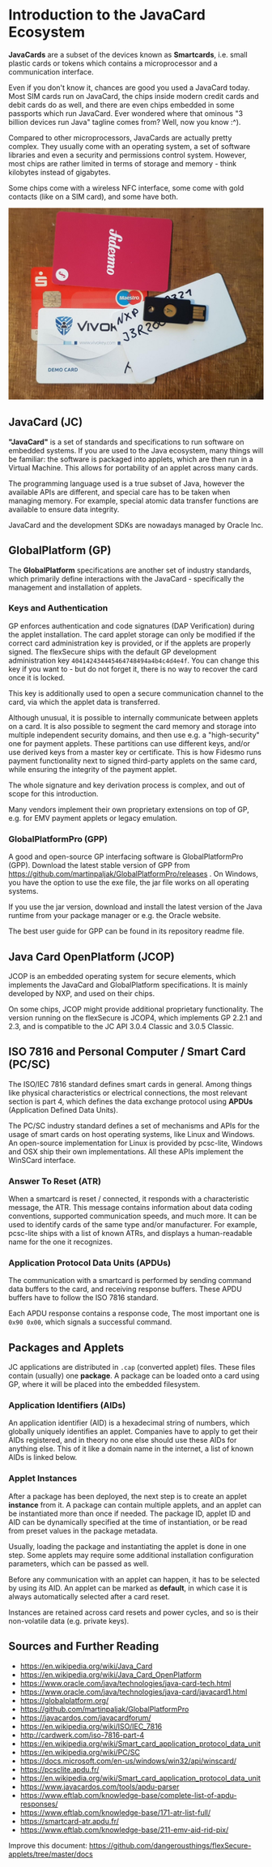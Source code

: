 # Introduction to the JavaCard Ecosystem

**JavaCards** are a subset of the devices known as **Smartcards**, i.e. small plastic cards or tokens which contains a microprocessor and a communication interface.

Even if you don't know it, chances are good you used a JavaCard today. Most SIM cards run on JavaCard, the chips inside modern credit cards and debit cards do as well, and there are even chips embedded in some passports which run JavaCard. Ever wondered where that ominous "3 billion devices run Java" tagline comes from? Well, now you know :^).

Compared to other microprocessors, JavaCards are actually pretty complex. They usually come with an operating system, a set of software libraries and even a security and permissions control system. However, most chips are rather limited in terms of storage and memory - think kilobytes instead of gigabytes.

Some chips come with a wireless NFC interface, some come with gold contacts (like on a SIM card), and some have both.

![](img/javacards.jpeg)

## JavaCard (JC)

**"JavaCard"** is a set of standards and specifications to run software on embedded systems. If you are used to the Java ecosystem, many things will be familiar: the software is packaged into applets, which are then run in a Virtual Machine. This allows for portability of an applet across many cards.

The programming language used is a true subset of Java, however the available APIs are different, and special care has to be taken when managing memory. For example, special atomic data transfer functions are available to ensure data integrity.

JavaCard and the development SDKs are nowadays managed by Oracle Inc.

## GlobalPlatform (GP)

The **GlobalPlatform** specifications are another set of industry standards, which primarily define interactions with the JavaCard - specifically the management and installation of applets.

### Keys and Authentication

GP enforces authentication and code signatures (DAP Verification) during the applet installation. The card applet storage can only be modified if the correct card administration key is provided, or if the applets are properly signed. The flexSecure ships with the default GP development administration key `404142434445464748494a4b4c4d4e4f`. You can change this key if you want to - but do not forget it, there is no way to recover the card once it is locked.

This key is additionally used to open a secure communication channel to the card, via which the applet data is transferred.

Although unusual, it is possible to internally communicate between applets on a card. It is also possible to segment the card memory and storage into multiple independent security domains, and then use e.g. a "high-security" one for payment applets. These partitions can use different keys, and/or use derived keys from a master key or certificate. This is how Fidesmo runs payment functionality next to signed third-party applets on the same card, while ensuring the integrity of the payment applet.

The whole signature and key derivation process is complex, and out of scope for this introduction.

Many vendors implement their own proprietary extensions on top of GP, e.g. for EMV payment applets or legacy emulation.

### GlobalPlatformPro (GPP)

A good and open-source GP interfacing software is GlobalPlatformPro (GPP). Download the latest stable version of GPP from https://github.com/martinpaljak/GlobalPlatformPro/releases . On Windows, you have the option to use the exe file, the jar file works on all operating systems.

If you use the jar version, download and install the latest version of the Java runtime from your package manager or e.g. the Oracle website.

The best user guide for GPP can be found in its repository readme file.

## Java Card OpenPlatform (JCOP)

JCOP is an embedded operating system for secure elements, which implements the JavaCard and GlobalPlatform specifications. It is mainly developed by NXP, and used on their chips.

On some chips, JCOP might provide additional proprietary functionality. The version running on the flexSecure is JCOP4, which implements GP 2.2.1 and 2.3, and is compatible to the JC API 3.0.4 Classic and 3.0.5 Classic.

## ISO 7816 and Personal Computer / Smart Card (PC/SC)

The ISO/IEC 7816 standard defines smart cards in general. Among things like physical characteristics or electrical connections, the most relevant section is part 4, which defines the data exchange protocol using **APDUs** (Application Defined Data Units).

The PC/SC industry standard defines a set of mechanisms and APIs for the usage of smart cards on host operating systems, like Linux and Windows. An open-source implementation for Linux is provided by pcsc-lite, Windows and OSX ship their own implementations. All these APIs implement the WinSCard interface.

### Answer To Reset (ATR)

When a smartcard is reset / connected, it responds with a characteristic message, the ATR. This message contains information about data coding conventions, supported communication speeds, and much more. It can be used to identify cards of the same type and/or manufacturer. For example, pcsc-lite ships with a list of known ATRs, and displays a human-readable name for the one it recognizes.

### Application Protocol Data Units (APDUs)

The communication with a smartcard is performed by sending command data buffers to the card, and receiving response buffers. These APDU buffers have to follow the ISO 7816 standard.

Each APDU response contains a response code, The most important one is `0x90 0x00`, which signals a successful command.

## Packages and Applets

JC applications are distributed in `.cap` (converted applet) files. These files contain (usually) one **package**. A package can be loaded onto a card using GP, where it will be placed into the embedded filesystem.

### Application Identifiers (AIDs)

An application identifier (AID) is a hexadecimal string of numbers, which globally uniquely identifies an applet. Companies have to apply to get their AIDs registered, and in theory no one else should use these AIDs for anything else. This of it like a domain name in the internet, a list of known AIDs is linked below.

### Applet Instances

After a package has been deployed, the next step is to create an applet **instance** from it. A package can contain multiple applets, and an applet can be instantiated more than once if needed. The package ID, applet ID and AID can be dynamically specified at the time of instantiation, or be read from preset values in the package metadata.

Usually, loading the package and instantiating the applet is done in one step. Some applets may require some additional installation configuration parameters, which can be passed as well.

Before any communication with an applet can happen, it has to be selected by using its AID. An applet can be marked as **default**, in which case it is always automatically selected after a card reset.

Instances are retained across card resets and power cycles, and so is their non-volatile data (e.g. private keys).

## Sources and Further Reading

- https://en.wikipedia.org/wiki/Java_Card
- https://en.wikipedia.org/wiki/Java_Card_OpenPlatform
- https://www.oracle.com/java/technologies/java-card-tech.html
- https://www.oracle.com/java/technologies/java-card/javacard1.html
- https://globalplatform.org/
- https://github.com/martinpaljak/GlobalPlatformPro
- https://javacardos.com/javacardforum/
- https://en.wikipedia.org/wiki/ISO/IEC_7816
- http://cardwerk.com/iso-7816-part-4
- https://en.wikipedia.org/wiki/Smart_card_application_protocol_data_unit
- https://en.wikipedia.org/wiki/PC/SC
- https://docs.microsoft.com/en-us/windows/win32/api/winscard/
- https://pcsclite.apdu.fr/
- https://en.wikipedia.org/wiki/Smart_card_application_protocol_data_unit
- https://www.javacardos.com/tools/apdu-parser
- https://www.eftlab.com/knowledge-base/complete-list-of-apdu-responses/
- https://www.eftlab.com/knowledge-base/171-atr-list-full/
- https://smartcard-atr.apdu.fr/
- https://www.eftlab.com/knowledge-base/211-emv-aid-rid-pix/

Improve this document: https://github.com/dangerousthings/flexSecure-applets/tree/master/docs
